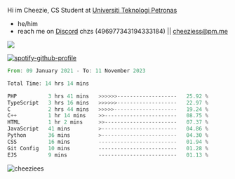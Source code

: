  Hi im Cheezie, CS Student at [Universiti Teknologi Petronas](https://www.utp.edu.my/Pages/Home.aspx)


- he/him  
- reach me on [Discord](https://discord.gg/R2zcmRMQym) chzs (496977343194333184) || [cheeziess@pm.me](mailto:cheeziess@pm.me) 

![](https://discord.c99.nl/widget/theme-3/496977343194333184.png)

[![spotify-github-profile](https://spotify-github-profile.vercel.app/api/view?uid=guwmvkhyh85uvierjzp9buh87&cover_image=true&theme=default&show_offline=true&bar_color=53b14f&bar_color_cover=true)](https://spotify-github-profile.vercel.app/api/view?uid=guwmvkhyh85uvierjzp9buh87&redirect=true)
<!--START_SECTION:waka-->

```rust
From: 09 January 2021 - To: 11 November 2023

Total Time: 14 hrs 14 mins

PHP          3 hrs 41 mins   >>>>>>-------------------   25.92 %
TypeScript   3 hrs 16 mins   >>>>>>-------------------   22.97 %
C            2 hrs 44 mins   >>>>>--------------------   19.24 %
C++          1 hr 14 mins    >>-----------------------   08.75 %
HTML         1 hr 2 mins     >>-----------------------   07.37 %
JavaScript   41 mins         >------------------------   04.86 %
Python       36 mins         >------------------------   04.30 %
CSS          16 mins         -------------------------   01.94 %
Git Config   10 mins         -------------------------   01.28 %
EJS          9 mins          -------------------------   01.13 %
```

<!--END_SECTION:waka-->
<img src="https://komarev.com/ghpvc/?username=cheeziess&color=431c53" alt="cheeziees">
